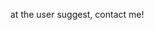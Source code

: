 at the user suggest, contact me!

<!---
better-call-phulix/better-call-phulix is a ✨ special ✨ repository because its `README.md` (this file) appears on your GitHub profile.
You can click the Preview link to take a look at your changes.
--->
